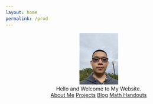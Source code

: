 ```yaml
---
layout: home
permalink: /prod
---
```

<link rel="stylesheet" href="styles.css"/>

<div style="text-align:center"><img style="height:140px;margin-left:5px; margin-right:5px;" alt="Main Picture" src="/images/ImageOfMe.jpg"/>
<div class="welcome-text"> Hello and Welcome to My Website.</div>

<div style="text-align: center"><a href="/about" class="button-dark">About Me</a>
<a href="/projects" class="button-dark">Projects</a>
<a href="/my-blog" class="button-dark">Blog</a>
<a href="https://github.com/itangdav/my-blog/tree/master/assets" class="button-dark">Math Handouts</a></div>
